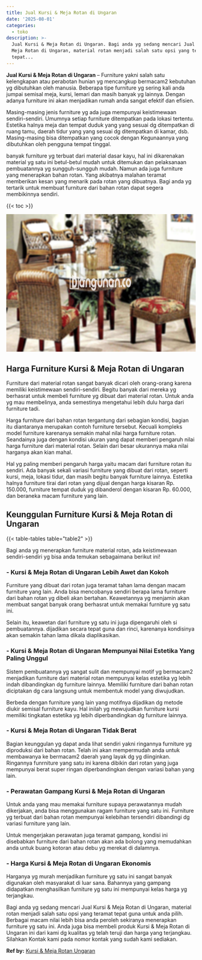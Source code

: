 ```yaml
---
title: Jual Kursi & Meja Rotan di Ungaran
date: '2025-08-01'
categories:
  - toko
description: >-
  Jual Kursi & Meja Rotan di Ungaran. Bagi anda yg sedang mencari Jual Kursi &
  Meja Rotan di Ungaran, material rotan menjadi salah satu opsi yang teramat
  tepat...
---
```


**Jual Kursi & Meja Rotan di Ungaran** – Furniture yakni salah satu kelengkapan atau perabotan hunian yg mencangkup bermacam2 kebutuhan yg dibutuhkan oleh manusia. Beberapa tipe furniture yg sering kali anda jumpai semisal meja, kursi, lemari dan masih banyak yg lainnya. Dengan adanya furniture ini akan menjadikan rumah anda sangat efektif dan efisien.

Masing-masing jenis furniture yg ada juga mempunyai keistimewaan sendiri-sendiri. Umumnya setiap furniture ditempatkan pada lokasi tertentu. Estetika halnya meja dan tempat duduk yang yang sesuai dg ditempatkan di ruang tamu, daerah tidur yang yang sesuai dg ditempatkan di kamar, dsb. Masing-masing bisa ditempatkan yang cocok dengan Kegunaannya yang dibutuhkan oleh pengguna tempat tinggal.

banyak furniture yg terbuat dari material dasar kayu, hal ini dikarenakan material yg satu ini betul-betul mudah untuk ditemukan dan pelaksanaan pembuatannya yg sungguh-sungguh mudah. Namun ada juga furniture yang menerapkan bahan rotan. Yang akibatnya malahan teramat memberikan kesan yang menarik pada rotan yang dibuatnya. Bagi anda yg tertarik untuk membuat furniture dari bahan rotan dapat segera membikinnya sendiri.

{{< toc >}}

![Jual Kursi & Meja Rotan di Ungaran](/images/kursi-meja-rotan-murah18.png)

## Harga Furniture Kursi & Meja Rotan di Ungaran

Furniture dari material rotan sangat banyak dicari oleh orang-orang karena memiliki keistimewaan sendiri-sendiri. Begitu banyak dari mereka yg berhasrat untuk membeli furniture yg dibuat dari material rotan. Untuk anda yg mau membelinya, anda semestinya mengetahui lebih dulu harga dari furniture tadi.

Harga furniture dari bahan rotan tergantung dari sebagian kondisi, bagian itu diantaranya merupakan contoh furniture tersebut. Kecuali kompleks model furniture karenanya semakin mahal nilai harga furniture rotan. Seandainya juga dengan kondisi ukuran yang dapat memberi pengaruh nilai harga furniture dari material rotan. Selain dari besar ukurannya maka nilai harganya akan kian mahal.

Hal yg paling memberi pengaruh harga yaitu macam dari furniture rotan itu sendiri. Ada banyak sekali variasi furniture yang dibuat dari rotan, seperti kursi, meja, lokasi tidur, dan masih begitu banyak furniture lainnya. Estetika halnya furniture tirai dari rotan yang dijual dengan harga kisaran Rp. 150.000, furniture tempat duduk yg dibanderol dengan kisaran Rp. 60.000, dan beraneka macam furniture yang lain.

## Keunggulan Furniture Kursi & Meja Rotan di Ungaran

{{< table-tables table="table2" >}}

Bagi anda yg menerapkan furniture material rotan, ada keistimewaan sendiri-sendiri yg bisa anda temukan sebagaimana berikut ini!

### \- Kursi & Meja Rotan di Ungaran Lebih Awet dan Kokoh

Furniture yang dibuat dari rotan juga teramat tahan lama dengan macam furniture yang lain. Anda bisa mencobanya sendiri berapa lama furniture dari bahan rotan yg dibeli akan bertahan. Keawetannya yg menjamin akan membuat sangat banyak orang berhasrat untuk memakai furniture yg satu ini.

Selain itu, keawetan dari furniture yg satu ini juga dipengaruhi oleh si pembuatannya. dijadikan secara tepat guna dan rinci, karenanya kondisinya akan semakin tahan lama dikala diaplikasikan.

### \- Kursi & Meja Rotan di Ungaran Mempunyai Nilai Estetika Yang Paling Unggul

Sistem pembuatannya yg sangat sulit dan mempunyai motif yg bermacam2 menjadikan furniture dari material rotan mempunyai kelas estetika yg lebih indah dibandingkan dg furniture lainnya. Memiliki furniture dari bahan rotan diciptakan dg cara langsung untuk membentuk model yang diwujudkan.

Berbeda dengan furniture yang lain yang motifnya dijadikan dg metode diukir semisal furniture kayu. Hal inilah yg mewujudkan furniture kursi memiliki tingkatan estetika yg lebih diperbandingkan dg furniture lainnya.

### \- Kursi & Meja Rotan di Ungaran Tidak Berat

Bagian keunggulan yg dapat anda lihat sendiri yakni ringannya furniture yg diproduksi dari bahan rotan. Telah ini akan mempermudah anda untuk membawanya ke bermacam2 daerah yang layak dg yg diinginkan. Ringannya funrniture yang satu ini karena dibikin dari rotan yang juga mempunyai berat super ringan diperbandingkan dengan variasi bahan yang lain.

### \- Perawatan Gampang Kursi & Meja Rotan di Ungaran

Untuk anda yang mau memakai furniture supaya perawatannya mudah dikerjakan, anda bisa menggunakan ragam furniture yang satu ini. Furniture yg terbuat dari bahan rotan mempunyai kelebihan tersendiri dibandingi dg variasi furniture yang lain.

Untuk mengerjakan perawatan juga teramat gampang, kondisi ini disebabkan furniture dari bahan rotan akan ada bolong yang memudahkan anda untuk buang kotoran atau debu yg merekat di dalamnya.

### \- Harga Kursi & Meja Rotan di Ungaran Ekonomis

Harganya yg murah menjadikan furniture yg satu ini sangat banyak digunakan oleh masyarakat di luar sana. Bahannya yang gampang didapatkan menghasilkan furniture yg satu ini mempunyai kelas harga yg terjangkau.

Bagi anda yg sedang mencari Jual Kursi & Meja Rotan di Ungaran, material rotan menjadi salah satu opsi yang teramat tepat guna untuk anda pilih. Berbagai macam nilai lebih bisa anda peroleh sekiranya menerapkan furniture yg satu ini. Anda juga bisa membeli produk Kursi & Meja Rotan di Ungaran ini dari kami dg kualitas yg telah teruji dan harga yang terjangkau. Silahkan Kontak kami pada nomor kontak yang sudah kami sediakan.

**Ref by:** [Kursi & Meja Rotan Ungaran](https://id.wikipedia.org/wiki/Kursi)

